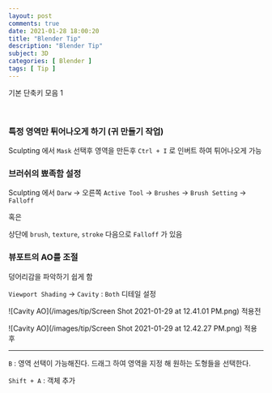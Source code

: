 ```yaml
---
layout: post
comments: true
date: 2021-01-28 18:00:20
title: "Blender Tip"
description: "Blender Tip"
subject: 3D
categories: [ Blender ]
tags: [ Tip ]
---
```


기본 단축키 모음 1

<br>

### 특정 영역만 튀어나오게 하기 (귀 만들기 작업)

Sculpting 에서 `Mask` 선택후 영역을 만든후 `Ctrl + I` 로 인버트 하여 튀어나오게 가능


### 브러쉬의 뾰족함 설정

Sculpting 에서 `Darw` ->  오른쪽 `Active Tool` -> `Brushes` -> `Brush Setting` -> `Falloff`

혹은

상단에 `brush`, `texture`, `stroke` 다음으로 `Falloff` 가 있음

 
### 뷰포트의 AO를 조절

덩어리감을 파악하기 쉽게 함

`Viewport Shading` -> `Cavity` : `Both` 디테일 설정

![Cavity AO](/images/tip/Screen Shot 2021-01-29 at 12.41.01 PM.png)
적용전

![Cavity AO](/images/tip/Screen Shot 2021-01-29 at 12.42.27 PM.png)
적용후




---

`B` : 영역 선택이 가능해진다. 드래그 하여 영역을 지정 해 원하는 도형들을 선택한다.


`Shift + A` : 객체 추가
